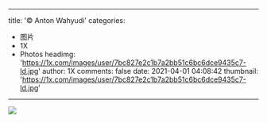 
---
title: '© Anton Wahyudi'
categories: 
 - 图片
 - 1X
 - Photos
headimg: 'https://1x.com/images/user/7bc827e2c1b7a2bb51c6bc6dce9435c7-ld.jpg'
author: 1X
comments: false
date: 2021-04-01 04:08:42
thumbnail: 'https://1x.com/images/user/7bc827e2c1b7a2bb51c6bc6dce9435c7-ld.jpg'
---

<div>   
<img src="https://1x.com/images/user/7bc827e2c1b7a2bb51c6bc6dce9435c7-ld.jpg" referrerpolicy="no-referrer">  
</div>
            
